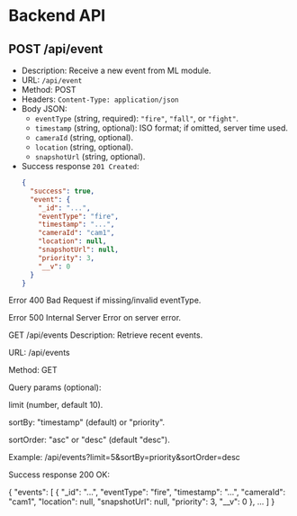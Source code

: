 # Backend API


## POST /api/event
- Description: Receive a new event from ML module.
- URL: `/api/event`
- Method: POST
- Headers: `Content-Type: application/json`
- Body JSON:
  - `eventType` (string, required): `"fire"`, `"fall"`, or `"fight"`.
  - `timestamp` (string, optional): ISO format; if omitted, server time used.
  - `cameraId` (string, optional).
  - `location` (string, optional).
  - `snapshotUrl` (string, optional).
- Success response `201 Created`:
  ```json
  {
    "success": true,
    "event": {
      "_id": "...",
      "eventType": "fire",
      "timestamp": "...",
      "cameraId": "cam1",
      "location": null,
      "snapshotUrl": null,
      "priority": 3,
      "__v": 0
    }
  }


Error 400 Bad Request if missing/invalid eventType.

Error 500 Internal Server Error on server error.

GET /api/events
Description: Retrieve recent events.

URL: /api/events

Method: GET

Query params (optional):

limit (number, default 10).

sortBy: "timestamp" (default) or "priority".

sortOrder: "asc" or "desc" (default "desc").

Example: /api/events?limit=5&sortBy=priority&sortOrder=desc

Success response 200 OK:


{
  "events": [
    {
      "_id": "...",
      "eventType": "fire",
      "timestamp": "...",
      "cameraId": "cam1",
      "location": null,
      "snapshotUrl": null,
      "priority": 3,
      "__v": 0
    },
    ...
  ]
}

